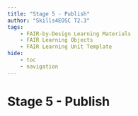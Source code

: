 ```yaml
---
title: "Stage 5 - Publish"
author: "Skills4EOSC T2.3"
tags: 
    - FAIR-by-Design Learning Materials
    - FAIR Learning Objects
    - FAIR Learning Unit Template
hide:
    - toc
    - navigation
---
```


# Stage 5 - Publish